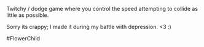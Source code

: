 Twitchy / dodge game where you control the speed attempting to collide as little as possible.

Sorry its crappy; I made it during my battle with depression. <3 :)

#FlowerChild
